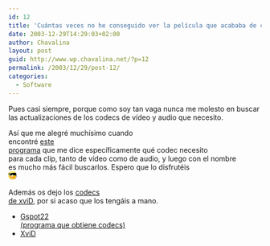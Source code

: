 ```yaml
---
id: 12
title: 'Cuántas veces no he conseguido ver la película que acababa de conseguir…'
date: 2003-12-29T14:29:03+02:00
author: Chavalina
layout: post
guid: http://www.wp.chavalina.net/?p=12
permalink: /2003/12/29/post-12/
categories:
  - Software
---
```

<p align="left">
  Pues casi siempre, porque como soy tan vaga nunca me molesto en buscar<br /> las actualizaciones de los codecs de vídeo y audio que necesito.
</p>

<p align="left">
  Así que me alegré muchísimo cuando<br /> encontré <a href="ficheros/ficheros.php#musica">este<br /> programa</a> que me dice específicamente qué codec necesito<br /> para cada clip, tanto de vídeo como de audio, y luego con el nombre<br /> es mucho más fácil buscarlos. Espero que lo disfrutéis<br /> <img src="./imagenes/emoticonos/gafas.gif" alt="emo" />
</p>

<p align="left">
  Además os dejo los <a href="ficheros/ficheros.php#musica">codecs<br /> de xviD,</a> por si acaso que los tengáis a mano.
</p>

  * [Gspot22  
    (programa que obtiene codecs)](ficheros/ficheros.php#musica)
  * [XviD](ficheros/ficheros.php#musica)